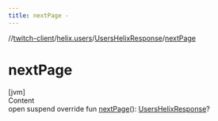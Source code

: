 ```yaml
---
title: nextPage -
---
```

//[twitch-client](../../index.md)/[helix.users](../index.md)/[UsersHelixResponse](index.md)/[nextPage](next-page.md)



# nextPage  
[jvm]  
Content  
open suspend override fun [nextPage](next-page.md)(): [UsersHelixResponse](index.md)?  



